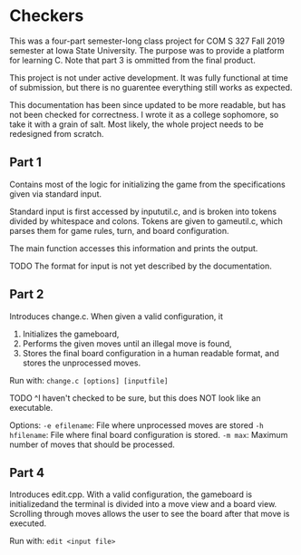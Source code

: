 # Checkers
This was a four-part semester-long class project for COM S 327 Fall 2019 semester at Iowa State University.
The purpose was to provide a platform for learning C.
Note that part 3 is ommitted from the final product.

This project is not under active development.
It was fully functional at time of submission, but there is no guarentee everything still works as expected.

This documentation has been since updated to be more readable, but has not been checked for correctness.
I wrote it as a college sophomore, so take it with a grain of salt.
Most likely, the whole project needs to be redesigned from scratch.

## Part 1
Contains most of the logic for initializing the game from the specifications given via standard input.

Standard input is first accessed by inpututil.c, and is broken into tokens divided by whitespace and colons.
Tokens are given to gameutil.c, which parses them for game rules, turn, and board configuration.

The main function accesses this information and prints the output.

TODO The format for input is not yet described by the documentation.


## Part 2
Introduces change.c. 
When given a valid configuration, it
1. Initializes the gameboard, 
2. Performs the given moves until an illegal move is found, 
3. Stores the final board configuration in a human readable format, and stores the unprocessed moves.

Run with:
`change.c [options] [inputfile]`

TODO ^I haven't checked to be sure, but this does NOT look like an executable.

Options:
`-e efilename`: File where unprocessed moves are stored
`-h hfilename`: File where final board configuration is stored.
`-m max`: Maximum number of moves that should be processed.

## Part 4
Introduces edit.cpp.
With a valid configuration, the gameboard is initializedand the terminal is divided into a move view and a board view.
Scrolling through moves allows the user to see the board after that move is executed.

Run with:
`edit <input file>`
